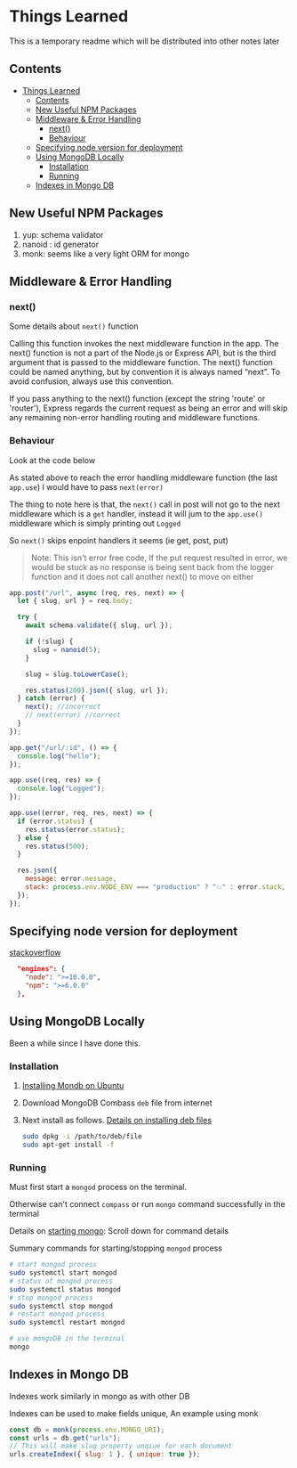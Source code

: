 # Things Learned

This is a temporary readme which will be distributed into other notes later

## Contents

<!-- toc -->

- [Things Learned](#things-learned)
  - [Contents](#contents)
  - [New Useful NPM Packages](#new-useful-npm-packages)
  - [Middleware & Error Handling](#middleware--error-handling)
    - [next()](#next)
    - [Behaviour](#behaviour)
  - [Specifying node version for deployment](#specifying-node-version-for-deployment)
  - [Using MongoDB Locally](#using-mongodb-locally)
    - [Installation](#installation)
    - [Running](#running)
  - [Indexes in Mongo DB](#indexes-in-mongo-db)

<!-- tocstop -->

## New Useful NPM Packages

1. yup: schema validator
2. nanoid : id generator
3. monk: seems like a very light ORM for mongo

## Middleware & Error Handling

### next()

Some details about `next()` function

Calling this function invokes the next middleware function in the app. The next() function is not a part of the Node.js or Express API, but is the third argument that is passed to the middleware function. The next() function could be named anything, but by convention it is always named “next”. To avoid confusion, always use this convention.

If you pass anything to the next() function (except the string 'route' or 'router'), Express regards the current request as being an error and will skip any remaining non-error handling routing and middleware functions.

### Behaviour

Look at the code below

As stated above to reach the error handling middleware function (the last `app.use`) I would have to pass `next(error)`

The thing to note here is that, the `next()` call in post will not go to the next middleware which is a `get` handler, instead it will jum to the `app.use()` middleware which is simply printing out `Logged`

So `next()` skips enpoint handlers it seems (ie get, post, put)

> Note: This isn't error free code, If the put request resulted in error, we would be stuck as no response is being sent back from the logger function and it does not call another next() to move on either

```js
app.post("/url", async (req, res, next) => {
  let { slug, url } = req.body;

  try {
    await schema.validate({ slug, url });

    if (!slug) {
      slug = nanoid(5);
    }

    slug = slug.toLowerCase();

    res.status(200).json({ slug, url });
  } catch (error) {
    next(); //incorrect
    // next(error) //correct
  }
});

app.get("/url/:id", () => {
  console.log("hello");
});

app.use((req, res) => {
  console.log("Logged");
});

app.use((error, req, res, next) => {
  if (error.status) {
    res.status(error.status);
  } else {
    res.status(500);
  }

  res.json({
    message: error.message,
    stack: process.env.NODE_ENV === "production" ? "💥" : error.stack,
  });
});
```

## Specifying node version for deployment

[stackoverflow](https://stackoverflow.com/questions/29349684/how-can-i-specify-the-required-node-js-version-in-package-json)

```json
  "engines": {
    "node": ">=10.0.0",
    "npm": ">=6.0.0"
  },
```

## Using MongoDB Locally

Been a while since I have done this.

### Installation

1. [Installing Mondb on Ubuntu](https://docs.mongodb.com/manual/tutorial/install-mongodb-on-ubuntu/)
2. Download MongoDB Combass `deb` file from internet
3. Next install as follows. [Details on installing deb files](https://unix.stackexchange.com/questions/159094/how-to-install-a-deb-file-by-dpkg-i-or-by-apt)

   ```bash
   sudo dpkg -i /path/to/deb/file
   sudo apt-get install -f
   ```

### Running

Must first start a `mongod` process on the terminal.

Otherwise can't connect `compass` or run `mongo` command successfully in the terminal

Details on [starting mongo](https://docs.mongodb.com/manual/tutorial/install-mongodb-on-ubuntu/#run-mongodb-community-edition): Scroll down for command details

Summary commands for starting/stopping `mongod` process

```bash
# start mongod process
sudo systemctl start mongod
# status of mongod process
sudo systemctl status mongod
# stop mongod process
sudo systemctl stop mongod
# restart mongod process
sudo systemctl restart mongod

# use mongoDB in the terminal
mongo
```

## Indexes in Mongo DB

Indexes work similarly in mongo as with other DB

Indexes can be used to make fields unique, An example using monk

```js
const db = monk(process.env.MONGO_URI);
const urls = db.get("urls");
// This will make slug property unqiue for each document
urls.createIndex({ slug: 1 }, { unique: true });
```
